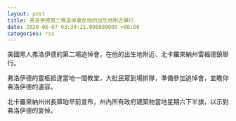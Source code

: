 ```yaml
---
layout: post
title: 弗洛伊德第二場追悼會在他的出生地附近舉行
date: 2020-06-07 03:39:21.000000000 +08:00
categories: rss
---
```


美國黑人弗洛伊德的第二場追悼會，在他的出生地附近、北卡羅來納州雷福德鎮舉行。

弗洛伊德的靈柩抵達當地一間教堂，大批民眾到場排隊，準備參加追悼會，並瞻仰弗洛伊德的遺容。

北卡羅來納州州長庫珀早前宣布，州內所有政府建築物當地星期六下半旗，以示對弗洛伊德的哀悼。

